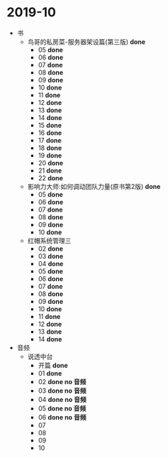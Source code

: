 # 2019-10

* 书
	* 鸟哥的私房菜-服务器架设篇(第三版) **done**
		* 05 **done**
		* 06 **done**
		* 07 **done**
		* 08 **done**
		* 09 **done**
		* 10 **done**
		* 11 **done**
		* 12 **done**
		* 13 **done**
		* 14 **done**
		* 15 **done**
		* 16 **done**
		* 17 **done**
		* 18 **done**
		* 19 **done**
		* 20 **done**
		* 21 **done**
		* 22 **done**
	* 影响力大师:如何调动团队力量(原书第2版) **done**
		* 05 **done**
		* 06 **done**
		* 07 **done**
		* 08 **done**
		* 09 **done**
		* 10 **done**
	* 红帽系统管理三
		* 02 **done**
		* 03 **done**
		* 04 **done**
		* 05 **done**
		* 06 **done**
		* 07 **done**
		* 08 **done**
		* 09 **done**
		* 10 **done**
		* 11 **done**
		* 12 **done**
		* 13 **done**
		* 14 **done**
* 音频
	* 说透中台
		* 开篇 **done**
		* 01 **done**
		* 02 **done no 音频**
		* 03 **done no 音频**
		* 04 **done no 音频**
		* 05 **done no 音频**
		* 06 **done no 音频**
		* 07
		* 08
		* 09
		* 10